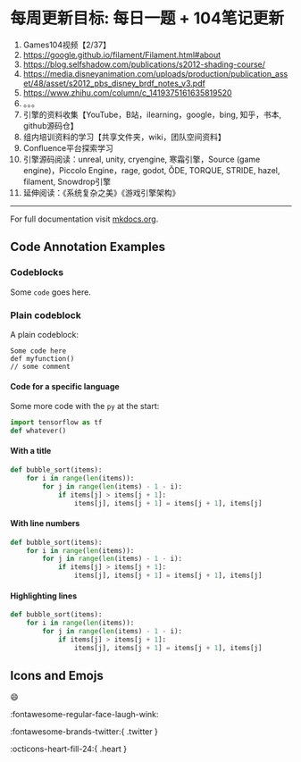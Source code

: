 # 每周更新目标: 每日一题 + 104笔记更新

1. Games104视频【2/37】
2. https://google.github.io/filament/Filament.html#about
3. https://blog.selfshadow.com/publications/s2012-shading-course/
4. https://media.disneyanimation.com/uploads/production/publication_asset/48/asset/s2012_pbs_disney_brdf_notes_v3.pdf
5. https://www.zhihu.com/column/c_1419375161635819520
6. 。。。
7. 引擎的资料收集【YouTube，B站，ilearning，google，bing, 知乎，书本, github源码仓】
8. 组内培训资料的学习【共享文件夹，wiki，团队空间资料】
9. Confluence平台探索学习
10. 引擎源码阅读：unreal, unity, cryengine, 寒霜引擎，Source (game engine)，Piccolo Engine，rage, godot, ǑDE, TORQUE, STRIDE, hazel, filament, Snowdrop引擎
11. 延伸阅读：《系统复杂之美》《游戏引擎架构》


---
For full documentation visit [mkdocs.org](https://www.mkdocs.org).

## Code Annotation Examples

### Codeblocks

Some `code` goes here.

### Plain codeblock

A plain codeblock:

```
Some code here
def myfunction()
// some comment
```

#### Code for a specific language

Some more code with the `py` at the start:

``` py
import tensorflow as tf
def whatever()
```

#### With a title

``` py title="bubble_sort.py"
def bubble_sort(items):
    for i in range(len(items)):
        for j in range(len(items) - 1 - i):
            if items[j] > items[j + 1]:
                items[j], items[j + 1] = items[j + 1], items[j]
```

#### With line numbers

``` py linenums="1"
def bubble_sort(items):
    for i in range(len(items)):
        for j in range(len(items) - 1 - i):
            if items[j] > items[j + 1]:
                items[j], items[j + 1] = items[j + 1], items[j]
```

#### Highlighting lines

``` py hl_lines="2 3"
def bubble_sort(items):
    for i in range(len(items)):
        for j in range(len(items) - 1 - i):
            if items[j] > items[j + 1]:
                items[j], items[j + 1] = items[j + 1], items[j]
```

## Icons and Emojs

:smile: 

:fontawesome-regular-face-laugh-wink:

:fontawesome-brands-twitter:{ .twitter }

:octicons-heart-fill-24:{ .heart }